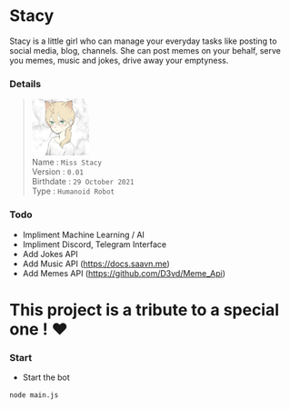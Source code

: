 # Stacy
Stacy is a little girl who can manage your everyday tasks like posting to social media, blog, channels. She can post memes on your behalf, serve you memes, music and jokes, drive away your emptyness.

### Details
> <img src="./body/face/0.jpg" alt="stacy profile pic" width="100"/><br>
> Name : `Miss Stacy` <br>
> Version : `0.01` <br>
> Birthdate : `29 October 2021` <br>
> Type : `Humanoid Robot` <br>

### Todo
- Impliment Machine Learning / AI
- Impliment Discord, Telegram Interface
- Add Jokes API
- Add Music API (https://docs.saavn.me)
- Add Memes API (https://github.com/D3vd/Meme_Api)

This project is a tribute to a special one ! ❤️
=======
### Start
- Start the bot
```
node main.js
```
